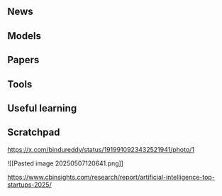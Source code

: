 ## News

## Models

## Papers

## Tools

## Useful learning

## Scratchpad

https://x.com/bindureddy/status/1919910923432521941/photo/1

![[Pasted image 20250507120641.png]]

https://www.cbinsights.com/research/report/artificial-intelligence-top-startups-2025/